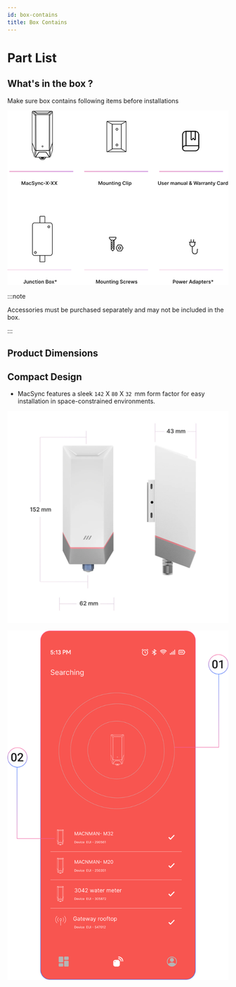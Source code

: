 ```yaml
---
id: box-contains
title: Box Contains
---
```


# Part List 

## What's in the box ?
Make sure box contains following items before installations


![title image](./assets/boxcontain.svg)


:::note

Accessories must be purchased separately and may 
not be included in the box.

:::



## Product Dimensions

## Compact Design 
-   MacSync features a sleek `142` X `80` X `32`  mm form factor for easy installation in space-constrained environments.

![title image](./assets/dimensions.webp)

![title image](./assets/connnnn.svg)




